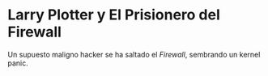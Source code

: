 # Larry Plotter y El Prisionero del Firewall

Un supuesto maligno hacker se ha saltado el *Firewall*, sembrando un kernel panic.

